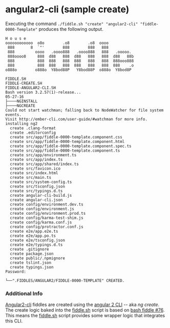angular2-cli (sample create)
======

Executing the command `./fiddle.sh "create" "angular2-cli" "fiddle-0000-Template"` produces the following output.

    H o u s e
    oooooooooooo  o8o        .o8        .o8  oooo
     888       8  `"'        888        888   888
     888         oooo   .oooo888   .oooo888   888   .ooooo.
     888oooo8     888  d88   888  d88   888   888  d88   88b
     888          888  888   888  888   888   888  888ooo888
     888          888  888   888  888   888   888  888    .o
    o888o        o888o  Y8bod88P   Y8bod88P  o888o  Y8bod8P
    
    FIDDLE.SH
    FIDDLE-CREATE.SH
    FIDDLE-ANGULAR2-CLI.SH
    Bash version 3.2.57(1)-release...
    05-27-16
    ├────NGINSTALL
    ├────NGCREATE
    Could not start watchman; falling back to NodeWatcher for file system events.
    Visit http://ember-cli.com/user-guide/#watchman for more info.
    installing ng2
      create .clang-format
      create .editorconfig
      create src/app/fiddle-0000-template.component.css
      create src/app/fiddle-0000-template.component.html
      create src/app/fiddle-0000-template.component.spec.ts
      create src/app/fiddle-0000-template.component.ts
      create src/app/environment.ts
      create src/app/index.ts
      create src/app/shared/index.ts
      create src/favicon.ico
      create src/index.html
      create src/main.ts
      create src/system-config.ts
      create src/tsconfig.json
      create src/typings.d.ts
      create angular-cli-build.js
      create angular-cli.json
      create config/environment.dev.ts
      create config/environment.js
      create config/environment.prod.ts
      create config/karma-test-shim.js
      create config/karma.conf.js
      create config/protractor.conf.js
      create e2e/app.e2e.ts
      create e2e/app.po.ts
      create e2e/tsconfig.json
      create e2e/typings.d.ts
      create .gitignore
      create package.json
      create public/.npmignore
      create tslint.json
      create typings.json
    Password:
    
    └──".FIDDLES/ANGULAR2/FIDDLE-0000-TEMPLATE" CREATED.
 

### Additional Info

[Angular2-cli](../angular2-cli) fiddles are created using the [angular 2 CLI](https://cli.angular.io/) -- aka _ng create_. The create logic baked 
into the [fiddle.sh](../../scripts/fiddle.sh) script is based on [bash fiddle #76](../bash/fiddle-0076-Angular2CLI).  This means the [fiddle.sh](../../scripts/fiddle.sh) 
script provides some wrapper logic that integrates this CLI.
    
